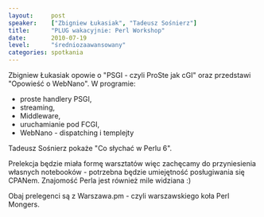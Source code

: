 ```yaml
---
layout:     post
speaker:    ["Zbigniew Łukasiak", "Tadeusz Sośnierz"]
title:      "PLUG wakacyjnie: Perl Workshop"
date:       2010-07-19
level:	    "średniozaawansowany"
categories: spotkania
---
```


Zbigniew Łukasiak opowie o "PSGI - czyli ProSte jak cGI" oraz przedstawi
"Opowieść o WebNano".  W programie:

 * proste handlery PSGI,
 * streaming,
 * Middleware,
 * uruchamianie pod FCGI,
 * WebNano - dispatching i templejty
 
Tadeusz Sośnierz pokaże "Co słychać w Perlu 6".

Prelekcja będzie miała formę warsztatów więc zachęcamy do przyniesienia
własnych notebooków - potrzebna będzie umiejętność posługiwania się CPANem.
Znajomość Perla jest również mile widziana :)

Obaj prelegenci są z Warszawa.pm - czyli warszawskiego koła Perl Mongers.

